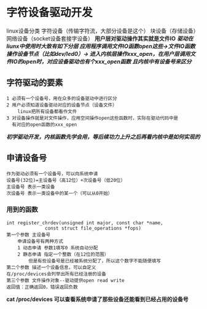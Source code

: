 # 字符设备驱动开发
linux设备分类 字符设备（传输字符流，大部分设备是这个） 块设备（存储设备） 网络设备（socket设备套接字设备）
**用户层对驱动操作其实就是文件IO**
***驱动在liunx中使用时大致有如下分层
应用程序调用文件IO函数open这些->文件IO函数操作设备节点（比如dev/led0）->
进入内核层操作xxx_open，在用户层调用文件IO的open时，对应设备驱动也有个xxx_open函数 且内核中有设备号来区分***
## 字符驱动的要素
    1 必须有一个设备号，用在众多的设备驱动中进行区分
    2 用户必须知道设备驱动对应的设备节点（设备文件）
        linux把所有设备都看作文件
    3 对设备操作就是对文件操作，应用空间操作open这些函数时，实际在驱动代码中是
      有对应的open函数的xxx_open
***初学驱动开发，内核函数先学会用，等后续功力上升之后再看内核中是如何实现的***
## 申请设备号
    作为驱动必须有一个设备号，可以向系统申请
    设备号(32位)=主设备号（高12位）+次设备号（低20位）
    主设备号 表示一类设备
    次设备号 表示一类设备中的某一个（可以从0开始）
### 用到的函数
    int register_chrdev(unsigned int major, const char *name,
				  const struct file_operations *fops)
    第一个参数 主设备号 
        申请设备号有两种方式
        1 动态申请 参数1填写0 系统自动分配
        2 静态申请 指定一个整数（在12位的范围）
            但是有些设备号是已经被系统分配了，所以这个数字不能随便填写
    第二个参数 描述一个设备信息，可以自定义
    在/proc/devices会列举出所有已经注册的设备
    第三个参数 文件操作对象--驱动提供open read write
    返回值：正确返回0，错误返回负数
**cat /proc/devices 可以查看系统申请了那些设备还能看到已经占用的设备号**
























   
	



	
